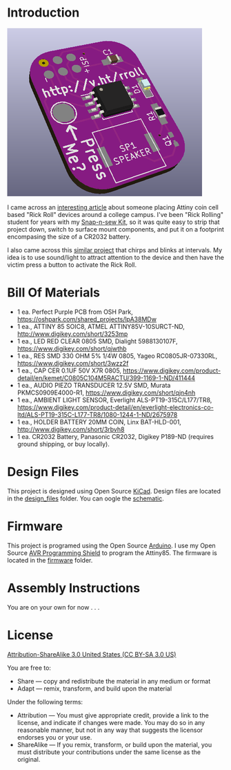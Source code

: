 Introduction
============

![Project](images/project.png) 

I came across an [interesting article](http://cornellsun.com/2017/11/10/hundreds-rickrolled-in-mysterious-campus-prank-at-cornell/) about someone placing Attiny coin cell based "Rick Roll" devices around a college campus. I've been "Rick Rolling" student for years with my [Snap-n-sew Kit](https://www.tindie.com/products/MakersBox/snapnsew-kit-a-soft-circuit--embedded-platform/), so it was quite easy to strip that project down, switch to surface mount components, and put it on a footprint encompasing the size of a CR2032 battery.

I also came across this [similar project](https://github.com/rogertheriault/firefly) that chirps and blinks at intervals.  My idea is to use sound/light to attract attention to the device and then have the victim press a button to activate the Rick Roll.

Bill Of Materials
=================
  
- 1 ea. Perfect Purple PCB from OSH Park, https://oshpark.com/shared_projects/lpA38MDw
- 1 ea., ATTINY 85 SOIC8, ATMEL ATTINY85V-10SURCT-ND, http://www.digikey.com/short/3253mp
- 1 ea., LED RED CLEAR 0805 SMD, Dialight 5988130107F, https://www.digikey.com/short/qjwthb
- 1 ea., RES SMD 330 OHM 5% 1/4W 0805, Yageo RC0805JR-07330RL, https://www.digikey.com/short/3wzz2f 
- 1 ea., CAP CER 0.1UF 50V X7R 0805, https://www.digikey.com/product-detail/en/kemet/C0805C104M5RACTU/399-1169-1-ND/411444
- 1 ea., AUDIO PIEZO TRANSDUCER 12.5V SMD, Murata PKMCS0909E4000-R1, https://www.digikey.com/short/qjn4nh
- 1 ea., AMBIENT LIGHT SENSOR, Everlight ALS-PT19-315C/L177/TR8, https://www.digikey.com/product-detail/en/everlight-electronics-co-ltd/ALS-PT19-315C-L177-TR8/1080-1244-1-ND/2675978
- 1 ea., HOLDER BATTERY 20MM COIN, Linx BAT-HLD-001, http://www.digikey.com/short/3rbvh8
- 1 ea. CR2032 Battery, Panasonic CR2032, Digikey P189-ND (requires ground shipping, or buy locally).


Design Files
============
This project is designed using Open Source [KiCad](http://kicad-pcb.org/). Design files are located in the [design_files](design_files/) folder.  You can oogle the [schematic](images/base.sch.png).

Firmware
========
This project is programed using the Open Source [Arduino](https://www.arduino.cc/). I use my Open Source [AVR Programming Shield](https://www.tindie.com/products/MakersBox/yet-another-programming-shield/) to program the Attiny85. The firmware is located in the [firmware](firmware/) folder.

Assembly Instructions
=====================
You are on your own for now . . .

License
=======
[Attribution-ShareAlike 3.0 United States (CC BY-SA 3.0 US)](https://creativecommons.org/licenses/by-sa/3.0/us/)

You are free to:

- Share — copy and redistribute the material in any medium or format
- Adapt — remix, transform, and build upon the material

Under the following terms:

- Attribution — You must give appropriate credit, provide a link to the license, and indicate if changes were made. You may do so in any reasonable manner, but not in any way that suggests the licensor endorses you or your use.
- ShareAlike — If you remix, transform, or build upon the material, you must distribute your contributions under the same license as the original.
